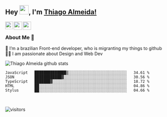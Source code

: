 ## Hey <img src="https://github.com/TheDudeThatCode/TheDudeThatCode/blob/master/Assets/Hi.gif" width="29px">, I'm [Thiago Almeida!](https://www.linkedin.com/in/thiago-almeida-69785569/) 

<a href="https://www.linkedin.com/in/thiago-almeida-69785569/">
  <img align="left" width="24px" src="https://cdn.jsdelivr.net/npm/simple-icons@v3/icons/linkedin.svg"  />
</a>
<a href="https://twitter.com/thiagoloal">
  <img align="left" width="26px" src="https://cdn.jsdelivr.net/npm/simple-icons@v3/icons/twitter.svg" />
</a>
<a href="mailto:thiagoloal@gmail.com">
  <img align="left" width="26px" src="https://cdn.jsdelivr.net/npm/simple-icons@v3/icons/gmail.svg" />
</a>

<br />

### About Me 🚀
🌱 I’m a brazilian Front-end developer, who is migranting my things to github</br>
👨‍💻  I am passionate about Design and Web Dev</br>

![Thiago Almeida github stats](https://github-readme-stats.vercel.app/api?username=thiagoloal&show_icons=true&hide_border=true)&nbsp;&nbsp;
<!--START_SECTION:waka-->
```text
JavaScript   ██████████████▒░░░░░░░░░░░░░░░░░░░░░░░░░░   34.61 % 
JSON         ████████████▓░░░░░░░░░░░░░░░░░░░░░░░░░░░░   30.56 % 
TypeScript   ███████▓░░░░░░░░░░░░░░░░░░░░░░░░░░░░░░░░░   18.72 % 
HTML         ██░░░░░░░░░░░░░░░░░░░░░░░░░░░░░░░░░░░░░░░   04.86 % 
Stylus       ██░░░░░░░░░░░░░░░░░░░░░░░░░░░░░░░░░░░░░░░   04.66 % 
```
<!--END_SECTION:waka-->

<br />

![visitors](https://visitor-badge.laobi.icu/badge?page_id=isupersky.isupersky)
